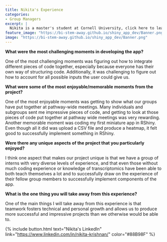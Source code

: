 ```yaml
---
title: Nikita's Experience
categories:
- Group Managers
excerpt: |
  Nikita is a master's student at Cornell University, click here to learn more about her experience as a group manager in this project.|
feature_image: "https://bi-stem-away.github.io/shiny_app_dev/Banner.png"
image: "https://bi-stem-away.github.io/shiny_app_dev/Banner.png"
---
```


**What were the most challenging moments in developing the app?**

One of the most challenging moments was figuring out how to integrate different pieces of code together, especially because everyone has their own way of structuring code. Additionally, it was challenging to figure out how to account for all possible inputs the user could give us.

**What were some of the most enjoyable/memorable moments from the project?**

One of the most enjoyable moments was getting to show what our groups have put together at pathway-wide meetings. Many individuals and subgroups sent me impressive pieces of code, and getting to look at those pieces of code put together at pathway wide meetings was very rewarding. Another memorable moment was coding my first miniature app in RShiny. Even though all it did was upload a CSV file and produce a heatmap, it felt good to successfully implement something in RShiny.

**Were there any unique aspects of the project that you particularly enjoyed?**

I think one aspect that makes our project unique is that we have a group of interns with very diverse levels of experience, and that even those without much coding experience or knowledge of transcriptomics have been able to both teach themselves a lot and to successfully draw on the experience of their fellow group members to successfully implement components of the app.

**What is the one thing you will take away from this experience?**

One of the main things I will take away from this experience is that teamwork fosters technical and personal growth and allows us to produce more successful and impressive projects than we otherwise would be able to.

{% include button.html text="Nikita's LinkedIn" link="https://www.linkedin.com/in/nikita-krishnan/" color="#88B98F" %}
